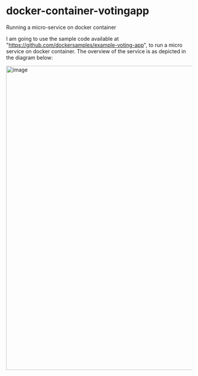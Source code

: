 # docker-container-votingapp
Running a micro-service on docker container 

I am going to use the sample code available at "https://github.com/dockersamples/example-voting-app", to run a micro service on docker container.
The overview of the service is as depicted in the diagram below:

<img width="823" alt="image" src="https://github.com/user-attachments/assets/c29bffdc-0861-4037-87c5-0290a9aac98e">
